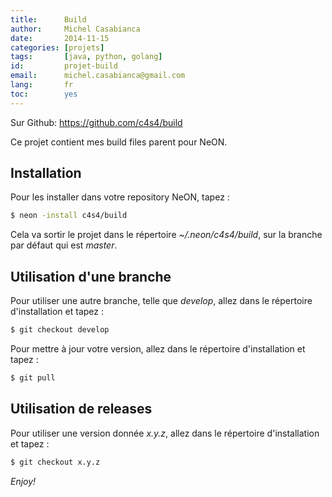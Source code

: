 ```yaml
---
title:      Build
author:     Michel Casabianca
date:       2014-11-15
categories: [projets]
tags:       [java, python, golang]
id:         projet-build
email:      michel.casabianca@gmail.com
lang:       fr
toc:        yes
---
```


Sur Github: <https://github.com/c4s4/build>

Ce projet contient mes build files parent pour NeON.

<!--more-->

Installation
------------

Pour les installer dans votre repository NeON, tapez :

```bash
$ neon -install c4s4/build
```

Cela va sortir le projet dans le répertoire *~/.neon/c4s4/build*, sur la branche par défaut
qui est *master*.

Utilisation d'une branche
-------------------------

Pour utiliser une autre branche, telle que *develop*, allez dans le répertoire d'installation et tapez :

```bash
$ git checkout develop
```

Pour mettre à jour votre version, allez dans le répertoire d'installation et tapez :

```bash
$ git pull
```

Utilisation de releases
-----------------------

Pour utiliser une version donnée *x.y.z*, allez dans le répertoire d'installation et tapez :

```bash
$ git checkout x.y.z
```

*Enjoy!*
